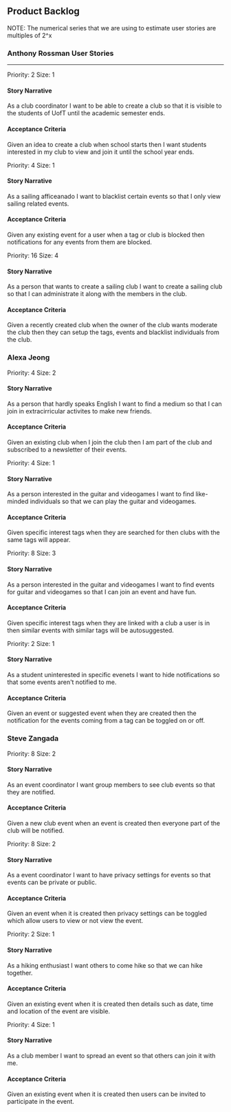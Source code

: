 ## Product Backlog
NOTE: The numerical series that we are using to estimate user stories are multiples of 2^x

### Anthony Rossman User Stories
------

Priority: 2
Size: 1
#### Story Narrative
As a club coordinator I want to be able to create a club so that it is visible to the students of UofT until the academic semester ends.
#### Acceptance Criteria
Given an idea to create a club when school starts then I want students interested in my club to view and join it until the school year ends.

Priority: 4
Size: 1
#### Story Narrative
As a sailing afficeanado I want to blacklist certain events so that I only view sailing related events.
#### Acceptance Criteria
Given any existing event for a user when a tag or club is blocked then notifications for any events from them are blocked.

Priority: 16
Size: 4
#### Story Narrative
As a person that wants to create a sailing club I want to create a sailing club so that I can administrate it along with the members in the club.
#### Acceptance Criteria
Given a recently created club when the owner of the club wants moderate the club then they can setup the tags, events and blacklist individuals from the club.

### Alexa Jeong

Priority: 4
Size: 2
#### Story Narrative
As a person that hardly speaks English I want to find a medium so that I can join in extracirricular activites to make new friends.
#### Acceptance Criteria
Given an existing club when I join the club then I am part of the club and subscribed to a newsletter of their events.

Priority: 4
Size: 1
#### Story Narrative
As a person interested in the guitar and videogames I want to find like-minded individuals so that we can play the guitar and videogames.
#### Acceptance Criteria
Given specific interest tags when they are searched for then clubs with the same tags will appear.

Priority: 8
Size: 3
#### Story Narrative
As a person interested in the guitar and videogames I want to find events for guitar and videogames so that I can join an event and have fun.
#### Acceptance Criteria
Given specific interest tags when they are linked with a club a user is in then similar events with similar tags will be autosuggested.

Priority: 2
Size: 1
#### Story Narrative
As a student uninterested in specific evenets I want to hide notifications so that some events aren't notified to me.
#### Acceptance Criteria
Given an event or suggested event when they are created then the notification for the events coming from a tag can be toggled on or off.

### Steve Zangada

Priority: 8
Size: 2
#### Story Narrative
As an event coordinator I want group members to see club events so that they are notified.
#### Acceptance Criteria
Given a new club event when an event is created then everyone part of the club will be notified.

Priority: 8
Size: 2
#### Story Narrative
As a event coordinator I want to have privacy settings for events so that events can be private or public.
#### Acceptance Criteria
Given an event when it is created then privacy settings can be toggled which allow users to view or not view the event.

Priority: 2
Size: 1
#### Story Narrative
As a hiking enthusiast I want others to come hike so that we can hike together.
#### Acceptance Criteria
Given an existing event when it is created then details such as date, time and location of the event are visible.

Priority: 4
Size: 1
#### Story Narrative
As a club member I want to spread an event so that others can join it with me.
#### Acceptance Criteria
Given an existing event when it is created then users can be invited to participate in the event.
